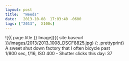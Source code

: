 ```yaml
---
layout: post
title:  "Weeds"
date:   2013-10-08  17:03:40 -0600
tags: ["2013",  X100s]
---
```

![{{ page.title }} Image]({{ site.baseurl }}/images/2013/2013_1008_DSCF8825.jpg)
{: .prettyprint}  
A sweet shut down factory that I often bicycle past  
1/800 sec, f/16, ISO 400 - Shutter clicks this day: 37